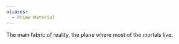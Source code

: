 ```yaml
---
aliases:
  - Prime Material
---
```

The main fabric of reality, the plane where most of the mortals live.